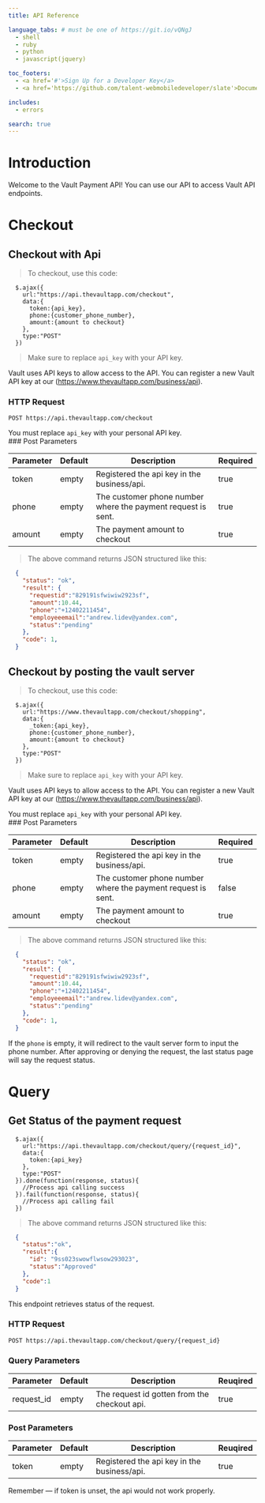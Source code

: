```yaml
---
title: API Reference

language_tabs: # must be one of https://git.io/vQNgJ
  - shell
  - ruby
  - python
  - javascript(jquery)

toc_footers:
  - <a href='#'>Sign Up for a Developer Key</a>
  - <a href='https://github.com/talent-webmobiledeveloper/slate'>Documentation Powered by Vault</a>

includes:
  - errors

search: true
---
```


# Introduction

Welcome to the Vault Payment API! You can use our API to access Vault API endpoints.

# Checkout 

## Checkout with Api

> To checkout, use this code:

```javascript(jquery)
  $.ajax({
    url:"https://api.thevaultapp.com/checkout",
    data:{
      token:{api_key},
      phone:{customer_phone_number},
      amount:{amount to checkout}
    },
    type:"POST"
  })

```

> Make sure to replace `api_key` with your API key.

Vault uses API keys to allow access to the API. You can register a new Vault API key at our (https://www.thevaultapp.com/business/api).

### HTTP Request

`POST https://api.thevaultapp.com/checkout`

<aside class="notice">
You must replace <code>api_key</code> with your personal API key.
</aside>
### Post Parameters

Parameter | Default | Description | Required
--------- | ------- | ----------- | ----------- 
token | empty | Registered the api key in the business/api.  | true
phone | empty | The customer phone number where the payment request is sent. | true
amount | empty | The payment amount to checkout | true


> The above command returns JSON structured like this:

```json
  {
    "status": "ok",
    "result": {
      "requestid":"829191sfwiwiw2923sf",
      "amount":10.44,
      "phone":"+12402211454",
      "employeeemail":"andrew.lidev@yandex.com",
      "status":"pending"
    },
    "code": 1,
  }
```

## Checkout by posting the vault server

> To checkout, use this code:

```javascript(jquery)
  $.ajax({
    url:"https://www.thevaultapp.com/checkout/shopping",
    data:{
      _token:{api_key},
      phone:{customer_phone_number},
      amount:{amount to checkout}
    },
    type:"POST"
  })

```

> Make sure to replace `api_key` with your API key.

Vault uses API keys to allow access to the API. You can register a new Vault API key at our (https://www.thevaultapp.com/business/api).

<aside class="notice">
You must replace <code>api_key</code> with your personal API key.
</aside>
### Post Parameters

Parameter | Default | Description | Required
--------- | ------- | ----------- | ----------- 
token | empty | Registered the api key in the business/api.  | true
phone | empty | The customer phone number where the payment request is sent. | false
amount | empty | The payment amount to checkout | true


> The above command returns JSON structured like this:

```json
  {
    "status": "ok",
    "result": {
      "requestid":"829191sfwiwiw2923sf",
      "amount":10.44,
      "phone":"+12402211454",
      "employeeemail":"andrew.lidev@yandex.com",
      "status":"pending"
    },
    "code": 1,
  }
```

<aside class="notice">
  If the <code>phone</code> is empty, it will redirect to the vault server form to input the phone number.
  After approving or denying the request, the last status page will say the request status.
</aside>

# Query

## Get Status of the payment request


```javascript(jquery)
  $.ajax({
    url:"https://api.thevaultapp.com/checkout/query/{request_id}",
    data:{
      token:{api_key}
    },
    type:"POST"
  }).done(function(response, status){
    //Process api calling success
  }).fail(function(response, status){
    //Process api calling fail
  })
```

> The above command returns JSON structured like this:

```json
  {
    "status":"ok",
    "result":{
      "id": "9ss023swowflwsow293023",
      "status":"Approved"
    },
    "code":1
  }
```

This endpoint retrieves status of the request.

### HTTP Request

`POST https://api.thevaultapp.com/checkout/query/{request_id}`

### Query Parameters

Parameter | Default | Description | Reuqired 
--------- | ------- | ----------- | ------------
request_id | empty | The request id gotten from the checkout api. | true

### Post Parameters

Parameter | Default | Description | Reuqired 
--------- | ------- | ----------- | ------------
token | empty | Registered the api key in the business/api.  | true


<aside class="success">
Remember — if token is unset, the api would not work properly.
</aside>




